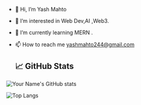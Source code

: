 - 👋 Hi, I’m Yash Mahto
- 👀 I’m interested in Web Dev,AI ,Web3.
- 🌱 I’m currently learning MERN .
- 📫 How to reach me
   yashmahto244@gmail.com

  ## 📈 GitHub Stats

![Your Name's GitHub stats](https://github-readme-stats.vercel.app/api?username=yashmahto&show_icons=true&theme=radical)

![Top Langs](https://github-readme-stats.vercel.app/api/top-langs/?username=yashmahto&layout=compact&theme=radical)



<!---
yashmahto/yashmahto is a ✨ special ✨ repository because its `README.md` (this file) appears on your GitHub profile.
You can click the Preview link to take a look at your changes.
--->
